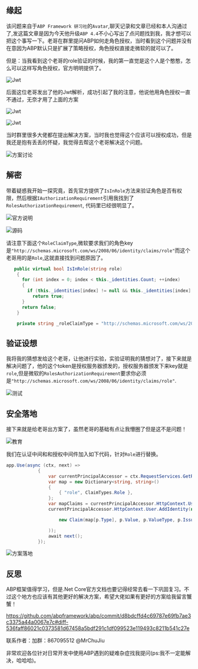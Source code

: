 ## 缘起

该问题来自于`ABP Framework 研习社`的`Avatar`,聊天记录和文章已经和本人沟通过了,发这篇文章是因为今天他升级`ABP 4.4`不小心写出了点问题找到我，我才想可以把这个事写一下。老哥在群里提问ABP如何走角色授权，当时看到这个问题并没有在意因为ABP默认只是扩展了策略授权，角色授权直接走微软的就可以了。

但是：当我看到这个老哥的role验证的时候，我的第一直觉是这个人是个憨憨，怎么可以这样写角色授权，官方明明提供了。

![Jwt](https://git.imweb.io/hdong/ImageBed/raw/master/BlogVnextCore/24.png)

后面这位老哥发出了他的Jwt解析，成功引起了我的注意，他说他用角色授权一直不通过，无奈才用了上面的方案

![Jwt](https://git.imweb.io/hdong/ImageBed/raw/master/BlogVnextCore/25.png)

![Jwt](https://git.imweb.io/hdong/ImageBed/raw/master/BlogVnextCore/22.png)

当时群里很多大佬都在提出解决方案，当时我也觉得这个应该可以授权成功，但是我还是抱有丢丢的怀疑，我觉得去帮这个老哥解决这个问题。

![方案讨论](https://git.imweb.io/hdong/ImageBed/raw/master/BlogVnextCore/23.png)



## 解密

带着疑惑我开始一探究竟，首先官方提供了`IsInRole`方法来验证角色是否有权限，然后根据`IAuthorizationRequirement`引用我找到了`RolesAuthorizationRequirement`,
代码里已经很明显了。

![官方说明](https://git.imweb.io/hdong/ImageBed/raw/master/BlogVnextCore/26.png)

![源码](https://git.imweb.io/hdong/ImageBed/raw/master/BlogVnextCore/27.png)

请注意下面这个`RoleClaimType`,微软要求我们的角色key是`"http://schemas.microsoft.com/ws/2008/06/identity/claims/role"`而这个老哥用的是`Role`,这就直接找到问题原因了。

```cs
   public virtual bool IsInRole(string role)
    {
      for (int index = 0; index < this._identities.Count; ++index)
      {
        if (this._identities[index] != null && this._identities[index].HasClaim(this._identities[index].RoleClaimType, role))
          return true;
      }
      return false;
    }
```


```cs
    private string _roleClaimType = "http://schemas.microsoft.com/ws/2008/06/identity/claims/role";
```


## 验证设想

我将我的猜想发给这个老哥，让他进行实验，实验证明我的猜想对了，接下来就是解决问题了，他的这个token是授权服务器颁发的，授权服务器颁发下来key就是`role`,但是微软的`RolesAuthorizationRequirement`要求你必须是`"http://schemas.microsoft.com/ws/2008/06/identity/claims/role"`.

![测试](https://git.imweb.io/hdong/ImageBed/raw/master/BlogVnextCore/28.png)


## 安全落地

接下来就是给老哥出方案了，虽然老哥的基础有点让我懵圈了但是这不是问题！

![教育](https://git.imweb.io/hdong/ImageBed/raw/master/BlogVnextCore/29.png)


我们在认证中间和和授权中间件加入如下代码，针对`Role`进行替换。

```cs
app.Use(async (ctx, next) =>
            {
                var currentPrincipalAccessor = ctx.RequestServices.GetRequiredService<IHttpContextAccessor>();
                var map = new Dictionary<string, string>()
                {
                    { "role", ClaimTypes.Role },
                };
                var mapClaims = currentPrincipalAccessor.HttpContext.User.Claims.Where(p => map.Keys.Contains(p.Type)).ToList();
                currentPrincipalAccessor.HttpContext.User.AddIdentity(new ClaimsIdentity(mapClaims.Select(p =>

                    new Claim(map[p.Type], p.Value, p.ValueType, p.Issuer))

                ));
                await next();
            });
```

![方案落地](https://git.imweb.io/hdong/ImageBed/raw/master/BlogVnextCore/30.png)



## 反思

ABP框架值得学习，但是.Net Core官方文档也要记得经常去看一下巩固复习。不过这个地方也应该有其他更好的解决方案，希望大佬如果有更好的方案给我留言蟹蟹！

https://github.com/abpframework/abp/commit/d8bdcffd4c69787e69fb7ae3c3375a44a0067e7c#diff-536faff86021c0373581d67458a5bdf291c1df099523e119493c8211b541c27e

联系作者：加群：867095512  @MrChuJiu

非常欢迎各位针对日常开发中使用ABP遇到的疑难杂症找我提问(ps:我不一定能解决，哈哈哈)。

